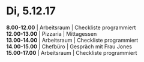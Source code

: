 # Di, 5.12.17
**8.00-12.00** | Arbeitsraum | Checkliste programmiert
<br>**12.00-13.00** | Pizzaria | Mittagessen
<br>**13.00-14.00** | Arbeitsraum | Checkliste programmiert
<br>**14.00-15.00** | Chefbüro | Gespräch mit Frau Jones
<br>**15.00-17.00** | Arbeitsraum | Checkliste programmiert